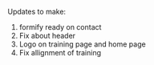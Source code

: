 Updates to make:
1. formify ready on contact
2. Fix about header
3. Logo on training page and home page
4. Fix allignment of training
